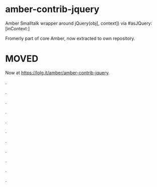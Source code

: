 # amber-contrib-jquery
Amber Smalltalk wrapper around jQuery(obj[, context]) via #asJQuery:[inContext:]

Fromerly part of core Amber, now extracted to own repository.

MOVED
====

Now at https://lolg.it/amber/amber-contrib-jquery.

.

.

.

.

.

.

.

.

.

.

.

